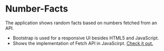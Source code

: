 # Number-Facts
The application shows random facts based on numbers fetched from an API.
- Bootstrap is used for a responsive UI besides HTML5 and JavaScript.
- Shows the implementation of Fetch API in JavaScirpt.
[Check it out.](https://hungry-neumann-05e27b.netlify.app/)
